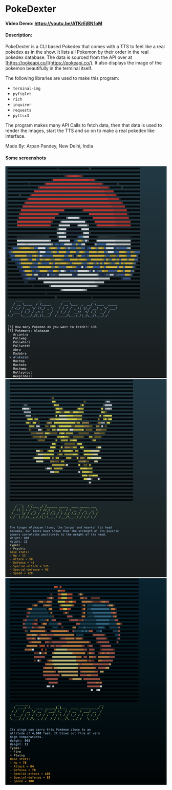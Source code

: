 # PokeDexter
#### Video Demo:  https://youtu.be/ATKrEjBN1oM
#### Description:
PokeDexter is a CLI based Pokedex that comes with a TTS to feel like a real pokedex as in the show.
It lists all Pokemon by their order in the real pokedex database.
The data is sourced from the API over at [https://pokeapi.co/](https://pokeapi.co/).
It also displays the image of the pokemon beautifully in the terminal itself.

The following libraries are used to make this program:

- `terminal-img`
- `pyfiglet`
- `rich`
- `inquirer`
- `requests`
- `pyttsx3`

The program makes many API Calls to fetch data, then that data is used to render the images, start the TTS and so on to make a real pokedex like interface.

Made By: Arpan Pandey, New Delhi, India

#### Some screenshots
![Initial Prompt](./screenshots/1.png)
![Alakazam](./screenshots/2.png)
![Charizard](./screenshots/3.png)

